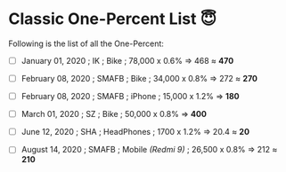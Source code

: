 # Classic One-Percent List 😇

Following is the list of all the One-Percent:


- [ ] January 01, 2020 ; IK ; Bike ; 78,000 x 0.6% => 468 ≈ **470**
- [ ] February 08, 2020 ; SMAFB ; Bike ; 34,000 x 0.8% => 272 ≈ **270**
- [ ] February 08, 2020 ; SMAFB ; iPhone ; 15,000 x 1.2% =>  **180**
- [ ] March 01, 2020 ; SZ ; Bike ; 50,000 x 0.8% =>  **400**
- [ ] June 12, 2020 ; SHA ; HeadPhones ; 1700 x 1.2% =>  20.4 ≈ **20**
- [ ] August 14, 2020 ; SMAFB ; Mobile _(Redmi 9)_ ; 26,500 x 0.8% => 212 ≈ **210** 


